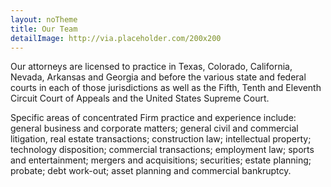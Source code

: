 ```yaml
---
layout: noTheme
title: Our Team
detailImage: http://via.placeholder.com/200x200
---
```

Our attorneys are licensed to practice in Texas, Colorado, California, Nevada, Arkansas and Georgia and before the various state and federal courts in each of those jurisdictions as well as the Fifth, Tenth and Eleventh Circuit Court of Appeals and the United States Supreme Court.

Specific areas of concentrated Firm practice and experience include: general business and corporate matters; general civil and commercial litigation, real estate transactions; construction law; intellectual property; technology disposition; commercial transactions; employment law; sports and entertainment; mergers and acquisitions; securities; estate planning; probate; debt work-out; asset planning and commercial bankruptcy.
